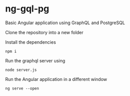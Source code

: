 # ng-gql-pg
Basic Angular application using GraphQL and PostgreSQL

Clone the repository into a new folder

Install the dependencies
```
npm i
```

Run the graphql server using
```
node server.js
```

Run the Angular application in a different window
```
ng serve --open
```
